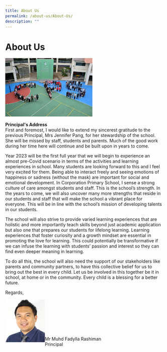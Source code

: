 ```yaml
---
title: About Us
permalink: /about-us/About-Us/
description: ""
---
```

About Us
========

<img src="/images/CPS%20Formation.jpeg" style="width:55%">

<b>Principal's Address</b> <br>
 First and foremost, I would like to extend my sincerest gratitude to the previous Principal, Mrs Jennifer Pang, for her stewardship of the school. She will be missed by staff, students and parents. Much of the good work during her time here will continue and be built upon in years to come. 

  

Year 2023 will be the first full year that we will begin to experience an almost pre-Covid scenario in terms of the activities and learning experiences in school. Many students are looking forward to this and I feel very excited for them. Being able to interact freely and seeing emotions of happiness or sadness (without the mask) are important for social and emotional development. In Corporation Primary School, I sense a strong culture of care amongst students and staff. This is the school’s strength. In the years to come, we will also uncover many more strengths that reside in our students and staff that will make the school a vibrant place for everyone. This will be in line with the school’s mission of developing talents in our students. 

  

The school will also strive to provide varied learning experiences that are holistic and more importantly teach skills beyond just academic application but also one that prepares our students for lifelong learning. Learning experiences that foster curiosity and a growth mindset are essential in promoting the love for learning. This could potentially be transformative if we can infuse the learning with students’ passion and interest so they can find even deeper meaning in learning. 

  

To do all this, the school will also need the support of our stakeholders like parents and community partners, to have this collective belief for us to bring out the best in every child. Let us be involved in this together be it in school, at home or in the community. Every child is a blessing for a better future.

  

  

Regards,

<img src="/images/Mr%20Muhammad%20Fadylla.jpg" style="width:25%;float:left"> 



<br>

<br>

<br>

<br>

<br>

<br>

Mr Muhd Fadylla Rashiman <br>
Principal